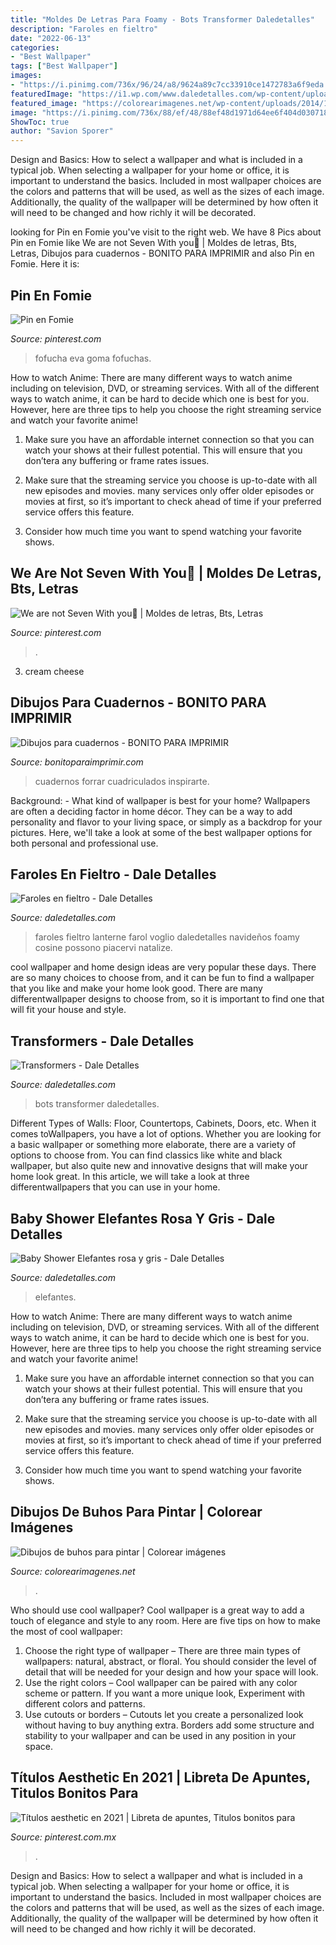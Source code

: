 ```yaml
---
title: "Moldes De Letras Para Foamy - Bots Transformer Daledetalles"
description: "Faroles en fieltro"
date: "2022-06-13"
categories:
- "Best Wallpaper"
tags: ["Best Wallpaper"]
images:
- "https://i.pinimg.com/736x/96/24/a8/9624a89c7cc33910ce1472783a6f9eda.jpg"
featuredImage: "https://i1.wp.com/www.daledetalles.com/wp-content/uploads/2017/12/faroles-en-fieltro8-1.jpg?resize=499%2C665"
featured_image: "https://colorearimagenes.net/wp-content/uploads/2014/11/buhos7-465x667.jpg"
image: "https://i.pinimg.com/736x/88/ef/48/88ef48d1971d64ee6f404d0307185879.jpg"
ShowToc: true
author: "Savion Sporer"
---
```



Design and Basics: How to select a wallpaper and what is included in a typical job.
When selecting a wallpaper for your home or office, it is important to understand the basics. Included in most wallpaper choices are the colors and patterns that will be used, as well as the sizes of each image. Additionally, the quality of the wallpaper will be determined by how often it will need to be changed and how richly it will be decorated.

	

		
looking for Pin en Fomie you've visit to the right web. We have 8 Pics about Pin en Fomie like We are not Seven With you💜 | Moldes de letras, Bts, Letras, Dibujos para cuadernos - BONITO PARA IMPRIMIR and also Pin en Fomie. Here it is:
		
    
## Pin En Fomie

<img loading=lazy src="https://i.pinimg.com/736x/90/4f/cb/904fcb1ed988f02b0d9ec0264b40e193.jpg" onerror="this.onerror=null;this.src='https://tse4.mm.bing.net/th?id=OIP.oS9Q6FCa-5j4r8qsU-dgkAHaNK&amp;pid=15.1';" alt="Pin en Fomie">

_Source: pinterest.com_

>fofucha eva goma fofuchas. 

	

How to watch Anime: There are many different ways to watch anime including on television, DVD, or streaming services.
With all of the different ways to watch anime, it can be hard to decide which one is best for you. However, here are three tips to help you choose the right streaming service and watch your favorite anime!
1. Make sure you have an affordable internet connection so that you can watch your shows at their fullest potential. This will ensure that you don’tera any buffering or frame rates issues.

2. Make sure that the streaming service you choose is up-to-date with all new episodes and movies. many services only offer older episodes or movies at first, so it’s important to check ahead of time if your preferred service offers this feature.

3. Consider how much time you want to spend watching your favorite shows.

    
## We Are Not Seven With You💜 | Moldes De Letras, Bts, Letras

<img loading=lazy src="https://i.pinimg.com/736x/96/24/a8/9624a89c7cc33910ce1472783a6f9eda.jpg" onerror="this.onerror=null;this.src='https://tse4.mm.bing.net/th?id=OIP.dzpOGTH30JcxmNbrnusUjwHaJ3&amp;pid=15.1';" alt="We are not Seven With you💜 | Moldes de letras, Bts, Letras">

_Source: pinterest.com_

>. 

	

3. cream cheese 

    
## Dibujos Para Cuadernos - BONITO PARA IMPRIMIR

<img loading=lazy src="https://bonitoparaimprimir.com/wp-content/uploads/2019/05/español.jpg" onerror="this.onerror=null;this.src='https://tse1.mm.bing.net/th?id=OIP.y399Tb9IoARTRMZexzLQNAHaJ_&amp;pid=15.1';" alt="Dibujos para cuadernos - BONITO PARA IMPRIMIR">

_Source: bonitoparaimprimir.com_

>cuadernos forrar cuadriculados inspirarte. 

	

Background: - What kind of wallpaper is best for your home?
Wallpapers are often a deciding factor in home décor. They can be a way to add personality and flavor to your living space, or simply as a backdrop for your pictures. Here, we'll take a look at some of the best wallpaper options for both personal and professional use.

    
## Faroles En Fieltro - Dale Detalles

<img loading=lazy src="https://i1.wp.com/www.daledetalles.com/wp-content/uploads/2017/12/faroles-en-fieltro8-1.jpg?resize=499%2C665" onerror="this.onerror=null;this.src='https://tse3.mm.bing.net/th?id=OIP.JiNNv10LXQZHYX999koc8wHaJ3&amp;pid=15.1';" alt="Faroles en fieltro - Dale Detalles">

_Source: daledetalles.com_

>faroles fieltro lanterne farol voglio daledetalles navideños foamy cosine possono piacervi natalize. 

	

cool wallpaper and home design ideas are very popular these days. There are so many choices to choose from, and it can be fun to find a wallpaper that you like and make your home look good. There are many differentwallpaper designs to choose from, so it is important to find one that will fit your house and style.

    
## Transformers - Dale Detalles

<img loading=lazy src="https://i0.wp.com/www.daledetalles.com/wp-content/uploads/2016/02/transformers20.jpg" onerror="this.onerror=null;this.src='https://tse1.mm.bing.net/th?id=OIP.risQ1RcvvUkMelLDKCrwRQHaJ4&amp;pid=15.1';" alt="Transformers - Dale Detalles">

_Source: daledetalles.com_

>bots transformer daledetalles. 

	

Different Types of Walls: Floor, Countertops, Cabinets, Doors, etc.
When it comes toWallpapers, you have a lot of options. Whether you are looking for a basic wallpaper or something more elaborate, there are a variety of options to choose from. You can find classics like white and black wallpaper, but also quite new and innovative designs that will make your home look great. In this article, we will take a look at three differentwallpapers that you can use in your home.

    
## Baby Shower Elefantes Rosa Y Gris - Dale Detalles

<img loading=lazy src="https://i1.wp.com/www.daledetalles.com/wp-content/uploads/2016/02/baby-shower11.jpg?resize=600%2C800" onerror="this.onerror=null;this.src='https://tse2.mm.bing.net/th?id=OIP._M0eZ_g2HJpMp_do6tcXNAHaJ4&amp;pid=15.1';" alt="Baby Shower Elefantes rosa y gris - Dale Detalles">

_Source: daledetalles.com_

>elefantes. 

	

How to watch Anime: There are many different ways to watch anime including on television, DVD, or streaming services.
With all of the different ways to watch anime, it can be hard to decide which one is best for you. However, here are three tips to help you choose the right streaming service and watch your favorite anime!
1. Make sure you have an affordable internet connection so that you can watch your shows at their fullest potential. This will ensure that you don’tera any buffering or frame rates issues.

2. Make sure that the streaming service you choose is up-to-date with all new episodes and movies. many services only offer older episodes or movies at first, so it’s important to check ahead of time if your preferred service offers this feature.

3. Consider how much time you want to spend watching your favorite shows.

    
## Dibujos De Buhos Para Pintar | Colorear Imágenes

<img loading=lazy src="https://colorearimagenes.net/wp-content/uploads/2014/11/buhos7-465x667.jpg" onerror="this.onerror=null;this.src='https://tse4.mm.bing.net/th?id=OIP.MepoqnGaQJ9ol3X0qf9uFgHaKn&amp;pid=15.1';" alt="Dibujos de buhos para pintar | Colorear imágenes">

_Source: colorearimagenes.net_

>. 

	

Who should use cool wallpaper?
Cool wallpaper is a great way to add a touch of elegance and style to any room. Here are five tips on how to make the most of cool wallpaper: 
1) Choose the right type of wallpaper – There are three main types of wallpapers: natural, abstract, or floral. You should consider the level of detail that will be needed for your design and how your space will look. 
2) Use the right colors – Cool wallpaper can be paired with any color scheme or pattern. If you want a more unique look, Experiment with different colors and patterns. 
3) Use cutouts or borders – Cutouts let you create a personalized look without having to buy anything extra. Borders add some structure and stability to your wallpaper and can be used in any position in your space.

    
## Títulos Aesthetic En 2021 | Libreta De Apuntes, Titulos Bonitos Para

<img loading=lazy src="https://i.pinimg.com/736x/88/ef/48/88ef48d1971d64ee6f404d0307185879.jpg" onerror="this.onerror=null;this.src='https://tse1.mm.bing.net/th?id=OIP.gqyHTcTgwR1h0OyUbrIe8QHaKI&amp;pid=15.1';" alt="Títulos aesthetic en 2021 | Libreta de apuntes, Titulos bonitos para">

_Source: pinterest.com.mx_

>. 

	

Design and Basics: How to select a wallpaper and what is included in a typical job.
When selecting a wallpaper for your home or office, it is important to understand the basics. Included in most wallpaper choices are the colors and patterns that will be used, as well as the sizes of each image. Additionally, the quality of the wallpaper will be determined by how often it will need to be changed and how richly it will be decorated.

